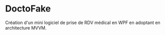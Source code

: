 # DoctoFake

Création d'un mini logiciel de prise de RDV médical en WPF en adoptant en architecture MVVM.
